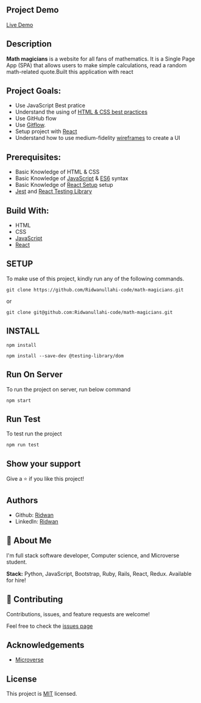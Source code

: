 ## **Project Demo**
[Live Demo](https://ridwan-ajayi-portfolio.netlify.app/)

## **Description**
**Math magicians** is a website for all fans of mathematics. It is a Single Page App (SPA) that allows users to make simple calculations, read a random math-related quote.Built this application with react

## **Project Goals:**
- Use JavaScript Best pratice
- Understand the using of [HTML & CSS best practices](https://github.com/microverseinc/curriculum-html-css/blob/main/articles/html_css_best_practices.md)
- Use GitHub flow
- Use [Gitflow](https://github.com/microverseinc/curriculum-transversal-skills/blob/main/git-github/gitflow.md).
- Setup project with [React](https://github.com/microverseinc/curriculum-react-redux/blob/main/math-magicians/lessons/what_is_react.md)
- Understand how to use medium-fidelity [wireframes](https://github.com/microverseinc/curriculum-react-redux/blob/main/math-magicians/sneak_peek.md) to create a UI


## **Prerequisites:**
- Basic Knowledge of HTML & CSS
- Basic Knowledge of [JavaScript](https://developer.mozilla.org/en-US/docs/Web/JavaScript) & [ES6](https://github.com/microverseinc/curriculum-javascript/blob/main/todo-list/lessons/lesson_es6-what_is_it_about.md) syntax
- Basic Knowledge of [React Setup](https://reactjs.org/docs/getting-started.html) setup
- [Jest](https://jestjs.io/docs/getting-started) and [React Testing Library ](https://testing-library.com/docs/react-testing-library/example-intro)

## **Build With:**

- HTML
- CSS
- [JavaScript](https://developer.mozilla.org/en-US/docs/Web/JavaScript)
- [React]((https://github.com/microverseinc/curriculum-javascript/blob/main/todo-list/lessons/webpack_v1_1.md))

## **SETUP**

To make use of this project, kindly run any of the following commands.

```
git clone https://github.com/Ridwanullahi-code/math-magicians.git
```

or

```
git clone git@github.com:Ridwanullahi-code/math-magicians.git
```
## **INSTALL**
```
npm install
```
```
npm install --save-dev @testing-library/dom
```
## **Run On Server**
To run the project on server, run below command

```
npm start
```
## **Run Test**
To test run the project

```
npm run test
```
## **Show your support**

Give a ⭐️ if you like this project!

## **Authors**

- Github: [Ridwan](https://github.com/Ridwanullahi-code)
- LinkedIn: [Ridwan](https://www.linkedin.com/in/ajayi-ridwan-2a1515199/)

## 🚀 **About Me**

I'm full stack software developer, Computer science, and Microverse student.

**Stack:** Python, JavaScript, Bootstrap, Ruby, Rails, React, Redux. Available for hire!
## 🤝 **Contributing**
Contributions, issues, and feature requests are welcome!

Feel free to check the [issues page](https://github.com/Ridwanullahi-code/math-magicians/issues/)
## **Acknowledgements**

- [Microverse](https://www.microverse.org/)

## **License**

This project is [MIT](https://choosealicense.com/licenses/mit/LICENSE) licensed.